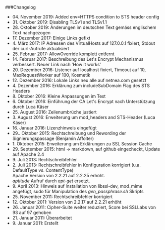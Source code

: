###Changelog

* 04\. November 2019: Added env=HTTPS condition to STS header config
* 31\. Oktober 2019: Disabling TLSv1 and TLSv1.1
* 28\. Oktober 2019: Änderungen im deutschen Text gemäss englischem Text nachgezogen
* 17\. Dezember 2017: Einige Links gefixt
* 4\. März 2017: IP Adressen des VirtualHosts auf 127.0.0.1 fixiert, Stdout der curl-Aufrufe aktualisiert
* 25\. Februar 2017: AllowOverride komplett entfernt
* 14\. Februar 2017: Beschreibung des Let's Encrypt Mechanismus verbessert. Neuer Link nach 'How it works'
* 20\. Dezember 2016: Listener auf localhost fixiert, Timeout auf 10, MaxRequestWorker auf 100, Kosmetik
* 12\. Dezember 2016: Lokale Links neu alle auf netnea.com gesetzt
* 4\. Dezember 2016: Erklärung zum includeSubDomain Flag des STS Headers
* 8\. Oktober 2016: Kleine Anpassungen im Test
* 6\. Oktober 2016: Einführung der CA Let's Encrypt nach Unterstützung durch Luca Käser
* 25\. August 2016: Zeilenumbrüche justiert
* 3\. August 2016: Erweiterung um mod_headers and STS-Header (Luca Käser)
* 16\. Januar 2016: Lizenzhinweis eingefügt
* 29.\. Oktober 2015: Rechtschreibung und Rewording der Signierungspassage (Benjamin Affolter)
* 1\. Oktober 2015: Erweiterung um Erklärungen zu SSL Session Cache
* 29\. September 2015: html -> markdown, auf github eingecheckt, Update auf Apache 2.4
* 9\. Juli 2013: Rechtschreibfehler
* 2\. Juli 2013: Rechtschreibfehler in Konfiguration korrigiert (u.a. DefaultType vs. ContentType)<br/>Apache Version von 2.2.21 auf 2.2.25 erh&ouml;ht.<br/><em>aptitude</em> Aufruf durch <em>apt-get</em> ersetzt.
* 9\. April 2013: Hinweis auf Installation von libssl-dev, mod_mime angefügt, sudo für Manipulation des <em>gen_passphrase.sh</em> Skripts
* 25\. November 2011: Rechtschreibfehler korrigiert
* 12\. Oktober 2011: Version von 2.2.17 auf 2.2.21 erhöht
* 26\. Januar 2011: Cipher-Suite weiter reduziert, Score bei SSLLabs von 93 auf 97 gehoben
* 21\. Januar 2011: Überarbeitet
* 9\. Januar 2011: Erstellt
